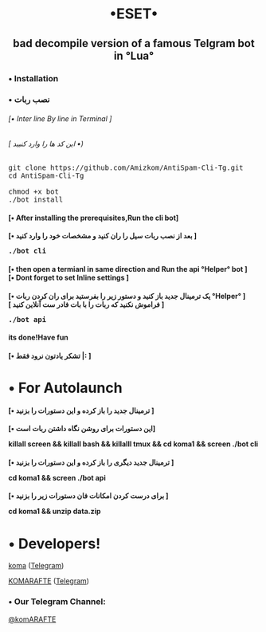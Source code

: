 <h1><p align="center"> •ESET•
<h2><p align="center">bad decompile version of a famous Telgram bot in °Lua°



<h3> <strong> • Installation </strong>
<h3> <strong> • نصب ربات </strong>
<h6>[• Inter line By line in Terminal ]</h6>
<h6>[ این کد ها را وارد کنیید •)</h6>
<pre>
<span>git clone https://github.com/Amizkom/AntiSpam-Cli-Tg.git<span>
<span>cd AntiSpam-Cli-Tg
<span>
<span>chmod +x bot<span>
<span>./bot install<span>
</pre>

<h4> <strong>[• After installing  the prerequisites,Run the cli bot]<br></strong>
<h4> <strong>[•  بعد از نصب  ربات سیل را ران کنید و مشخصات خود را وارد کنید ]<br></strong>
<pre>
<span>./bot cli<span>
</pre>
<h4> <strong>[• then open a termianl in same direction and Run the api °Helper° bot ]<br>[• Dont forget to set Inline settings ]</strong>
<h4> <strong>[• یک ترمینال جدید باز کنید و دستور زیر را بفرستید برای ران کردن ربات °Helper° ]<br>[  فراموش نکنید که ربات را با بات فادر ست آنلاین کنید ]</strong>
<pre>
<span>./bot api<span>
</pre>
<h4>its done!Have fun</strong>
<h4>[• تشکر یادتون نرود فقط |: ]</strong>

# • For Autolaunch

<h4> <strong>[• ترمینال جدید را باز کرده و این دستورات را بزنید ]<br></strong>
<h4> <strong>[• این دستورات برای روشن نگاه داشتن ربات است]<br></strong>


<span>killall screen<span>
<span>&& killall bash<span>
<span>&& killalll tmux<span>
<span>&& cd koma1<span>
<span>&& screen ./bot cli<span>

<h4> <strong>[• ترمینال جدید دیگری را باز کرده و این دستورات را بزنید ]<br></strong>


<span>cd koma1<span>
<span>&& screen ./bot api<span>

<h4> <strong>[• برای درست کردن امکانات فان دستورات زیر را بزنید ]<br></strong>

<span>cd koma1 && unzip data.zip<span>

# • Developers!
[koma](https://github.com/komarafte)
 ([Telegram](https://telegram.me/amizkom))
 
[KOMARAFTE](https://github.com/KOMARAFTE)
 ([Telegram](https://telegram.me/AMIZKOM))

### • Our Telegram Channel:

[@komARAFTE](https://telegram.me/KOMARAFTE)

